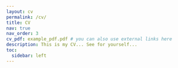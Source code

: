 ```yaml
---
layout: cv
permalink: /cv/
title: CV
nav: true
nav_order: 3
cv_pdf: example_pdf.pdf # you can also use external links here
description: This is my CV... See for yourself...
toc:
  sidebar: left
---
```

